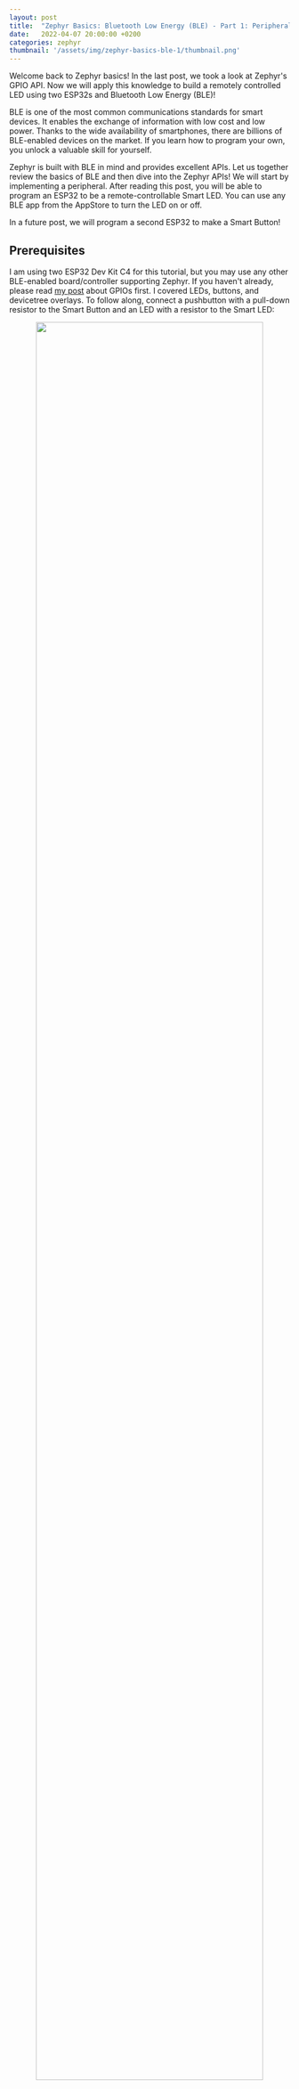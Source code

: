 ```yaml
---
layout: post
title:  "Zephyr Basics: Bluetooth Low Energy (BLE) - Part 1: Peripheral"
date:   2022-04-07 20:00:00 +0200
categories: zephyr
thumbnail: '/assets/img/zephyr-basics-ble-1/thumbnail.png'
---
```


Welcome back to Zephyr basics! In the last post, we took a look at Zephyr's GPIO API. Now we will apply this knowledge to build a remotely controlled LED using two ESP32s and Bluetooth Low Energy (BLE)! 

BLE is one of the most common communications standards for smart devices. It enables the exchange of information with low cost and low power. Thanks to the wide availability of smartphones, there are billions of BLE-enabled devices on the market. If you learn how to program your own, you unlock a valuable skill for yourself.  

Zephyr is built with BLE in mind and provides excellent APIs. Let us together review the basics of BLE and then dive into the Zephyr APIs! We will start by implementing a peripheral. After reading this post, you will be able to program an ESP32 to be a remote-controllable Smart LED. You can use any BLE app from the AppStore to turn the LED on or off. 

In a future post, we will program a second ESP32 to make a Smart Button!

## Prerequisites

I am using two ESP32 Dev Kit C4 for this tutorial, but you may use any other BLE-enabled board/controller supporting Zephyr. If you haven't already, please read <a href="https://michaelangerer.dev/zephyr/2021/12/21/zephyr-basics-gpio.html">my post</a>  about GPIOs first. I covered LEDs, buttons, and devicetree overlays. To follow along, connect a pushbutton with a pull-down resistor to the Smart Button and an LED with a resistor to the Smart LED: 


<p align="center">
   <img src="/assets/img/zephyr-basics-ble-1/schematic.png" width="90%"/>
</p>

## BLE Basics

### Generic Access Profile (GAP)

How does BLE work? In most cases, you have a small low-power device communicating with a more capable one. For example, temperature sensors distributed in your home periodically send their measurements to your central heating. In this scenario the communication is one-way. The central heating does not need to send data back. It is sufficient if the temperature sensors periodically send their measurements and the central heating reads them. The roles are clearly defined: Sensors are *Broadcasters*, while the central heating is an *Observer*. Broadcaster and observer are two roles of the Generic Access Profile (GAP). GAP is the layer in the BLE stack that specifies how devices discover each other and interact.

In this tutorial, we will need two other roles: *Central* and *Peripheral*. Our Smart LED does not need to periodically broadcast that it is on or off. Nevertheless, it must let other devices know of its existence and that it provides a service to read and set the state of the LED. This process is called advertising: The Smart LED periodically sends out small packages of data containing information such as the device address, what services it offers, and whether it allows a central to connect or not. This process is typical for a peripheral device. Our Smart Button (in the role of a central) scans for the LED advertisements. If it finds the Smart LED it parses the advertisements for the proper service UUID. Once it finds the right one, it establishes a connection. With an established connection, the Smart Button can toggle the state of the Smart LED. 

### Generic Attribute Profile (GATT)

After the advertisement and connection phase, governed by GAP has finished and two devices connect, we can use the Generic Attribute Profile (GATT) as a formalized way of accessing the Smart LEDs functionality. GATT defines which services and data BLE devices offer. It uses the Attribute Protocol (ATT) to define how the data is structured using so-called services and characteristics. With these, you can model the capabilities of a BLE device similar to an object in programming.

Services and characteristics are programmatically stored within a peripheral in form of a look-up table (called *Attribute Table*). For each entry, you need to specify a *Universal Unique Identifier (UUID)*, permissions flags (read, write, notify, …), and callback functions. You can either check out the list of pre-defined characteristics <a href="https://www.bluetooth.com/specifications/assigned-numbers/">here</a>  or create custom 128-bit UUIDs for your own needs.

**Attention:** GATT uses different terms than GAP! In GATT the Smart LED (our peripheral) is called a *Server* and the Smart Button (our central) is called a *Client*!

## Peripheral - Smart LED

Let us start with the implementation! We will create our own service and characteristic: The Smart LED contains a single service called *LED Service* which in turn contains a single characteristic called *LED State*. This will allow the Smart Button to read the current state of the LED and set a new one. 

<p align="center">
   <img src="/assets/img/zephyr-basics-ble-1/gatt_table.png" width="35%"/>
</p>


### Hardware Setup

First, set up the LED similarly to  <a href="https://michaelangerer.dev/zephyr/2021/12/21/zephyr-basics-gpio.html">my post</a> about GPIOs. Create the following two files in the root folder of your project:

**esp32.overlay:**
```
/ {
	leds {
		compatible = "gpio-leds";
		led0: led_0 {
			gpios = <&gpio0 26 GPIO_ACTIVE_HIGH>;
		};
	};
};
```
**prj.conf:**
```
CONFIG_GPIO=y
CONFIG_BT=y
CONFIG_BT_PERIPHERAL=y
CONFIG_BT_DEVICE_NAME="Smart LED"
```

With the devicetree overlay, we can reference the LED in our program using the name *led0*, instead of hard coding the pin number. The following code does all the hardware setup: 

```c
#include <drivers/gpio.h>
#include <zephyr.h>

// LED Device
#define LED DT_NODELABEL(led0)
static const struct gpio_dt_spec led = GPIO_DT_SPEC_GET(LED, gpios);

static uint8_t led_state = false;

void main(void) {
  // make sure the LED device is ready
  if (!device_is_ready(led.port)) {
    return;
  }
  gpio_pin_configure_dt(&led, GPIO_OUTPUT);
  gpio_pin_set_dt(&led, led_state);
}

```

First, we fetch the device specifications of the LED (sounds fancy but in this case, we only need the pin number!) and store it in the static variable *led*. The state of the LED is stored in the variable *led_state*. In the main function, we first check if the LED device is ready (in a real production app you would need to handle the error case as well!). Afterward, we set the pin as output and turn the LED off. 

### Advertising

After the hardware setup, the Smart LED starts to periodically advertise the *LED State's* UUID to let the Smart Button know about its existence. Before we can do this, we need to specify UUIDs for the service and the characteristic: 


```c
// Service and Characteristics UUIDs
static struct bt_uuid_128 led_state_char_uuid = BT_UUID_INIT_128(
    BT_UUID_128_ENCODE(0x9c85a726, 0xb7f1, 0x11ec, 0xb909, 0x0242ac120002));

#define LED_SERVICE_UUID_VAL \
  BT_UUID_128_ENCODE(0xf7547938, 0x68ba, 0x11ec, 0x90d6, 0x0242ac120003)

static struct bt_uuid_128 led_svc_uuid = 
	BT_UUID_INIT_128(LED_SERVICE_UUID_VAL);
```

The macro *BT_UUID_128_ENCODE* takes a UUID in a (more or less) human-readable form and converts it into array values. These values are then passed to the macro *BT_UUID_INIT_128* to initialize a struct of type *bt_uuid_128*.

We separate the encoding from the initialization for the service UUID, because we need the encoded array values a second time, for creating the advertisement payload: 


```c
// Advertisement Data
static const struct bt_data ad[] = {
    BT_DATA_BYTES(BT_DATA_FLAGS, (BT_LE_AD_GENERAL | BT_LE_AD_NO_BREDR)),
    BT_DATA_BYTES(BT_DATA_UUID128_ALL, LED_SERVICE_UUID_VAL),
};
````

The advertisement data only contains flags and our LED Service UUID. The flags have the following meaning: 

|BT_LE_AD_GENERAL|Periodic indefinite advertising.|
|BT_LE_AD_NO_BREDR|Classic Bluetooth not supported.|

**Keep in mind:** With each advertisement package, the Smart Button also sends its address, a checksum, and other data. You can find a deep dive into BLE package format <a href="https://www.novelbits.io/deep-dive-ble-packets-events/">here</a>.

After specifying the UUIDs and the advertisement data, we can enable BLE and start advertising in the main function:  

```c
// initialize BLE
err = bt_enable(NULL);
if (err) {
  printk("Bluetooth init failed (err %d)\n", err);
  return;
}
printk("Bluetooth initialized\n");

// start avertising
err = bt_le_adv_start(BT_LE_ADV_CONN_NAME, ad, ARRAY_SIZE(ad), NULL, 0);
if (err) {
  printk("Advertising failed to start (err %d)\n", err);
  return;
}
printk("Advertising successfully started\n");
```

If you pass the parameter *BT_LE_ADV_CONN_NAME* into the function *bt_le_adv_start()*, Zephyr will include the device name into the advertisement payload. The device name is specified in the *prj.conf* file. 

If you fire up your <a href="https://www.nordicsemi.com/Products/Development-tools/nRF-Connect-for-mobile">favorite</a> BLE scanner app, you should be able to see the Smart LED now advertising our LED Service:

<p align="center">
   <img src="/assets/img/zephyr-basics-ble-1/screenshot_1.png" width="35%"/>
</p>

You can even connect to it, but you won't be able to do anything. Let's fix that!

### GAP Callbacks

Zephyr allows us to register callback functions to react if a central device wants to connect to (or disconnect from) our peripheral: 

```c
static void connected(struct bt_conn *conn, uint8_t err) {
  if (err) {
    printk("Connection failed (err 0x%02x)\n", err);
  } else {
    printk("Connected\n");
  }
}

static void disconnected(struct bt_conn *conn, uint8_t reason) {
  printk("Disconnected (reason 0x%02x)\n", reason);
}

BT_CONN_CB_DEFINE(conn_callbacks) = {
    .connected = connected,
    .disconnected = disconnected,
};
```

Simple create the two callbacks with the appropriate function signatures and register them using the macro *BT_CONN_CB_DEFINE*. We won't use them for the logic of the Smart LED, but they will prove useful for the Smart Button. At least you will see some print statements now once you connect with the app. 

### Attribute Table

The attribute table is created by Zephyr, you can define and register a service using the macro *BT_GATT_SERVICE_DEFINE*:

```c
BT_GATT_SERVICE_DEFINE(
    led_svc, BT_GATT_PRIMARY_SERVICE(&led_svc_uuid),
    BT_GATT_CHARACTERISTIC(&led_state_char_uuid.uuid,
                           BT_GATT_CHRC_READ | BT_GATT_CHRC_WRITE,
                           BT_GATT_PERM_READ | BT_GATT_PERM_WRITE,
                           read_led_state, write_led_state, &led_state), );
```

The first parameter is the name, the second parameter declares that the service is a primary service (you can also create secondary ones, but this is rarely used). 

After that, you list all characteristics that the service contains (in our case it is only our LED State characteristic). The characteristic is specified using yet another macro called *BT_GATT_CHARACTERISTIC* (Zephyr uses macros quite extensively!).  

To specify the characteristic you pass in the UUID, characteristic properties, attribute permissions, read and write callbacks, and the data (in our case a reference to the *led_state* variable). Don't be confused by the seemingly duplicate information you get from characteristic properties vs attribute permissions. The characteristic properties are sent to the client (the Smart Button), to inform it what it may do with the characteristic. The attribute permissions are for the server (the Smart LED) to know which operations on the characteristics are allowed. 

Let's take a look at the callbacks, starting with the one that gets fired if a characteristic is read:

```c
static ssize_t read_led_state(struct bt_conn *conn,
                             const struct bt_gatt_attr *attr, void *buf,
                             uint16_t len, uint16_t offset) {
  const uint8_t *val = attr->user_data;
  printk("Value 0x%x read.\n", *val);
  return bt_gatt_attr_read(conn, attr, buf, len, offset, val, sizeof(*val));
}
```

The function receives quite a lot of parameters! Let's go through them: 

|conn|Represents the BLE connection.|
|attr|Represents the attribute (the low level representation of a characteristic).|
|buf|A buffer into which you can write the actual value the client will receives. |
|len|Length of the data in the buffer. |
|offset|Offset to start reading from.|


For our use case, we are only interested in *attr*, from which we get a pointer to the user data the client wants to read. This pointer is stored in the local variable *val*, we print its current value, and pass it to the function *bt_gatt_attr_read()*. This helper function takes the value and copies it to the buffer.

Note that we don't even need to use the *attr* parameter. We only have one characteristic, so we could directly pass our global variable *led_state* into the function and ignore all parameters. 

So why do you have all these parameters? You could write a more general read function and use it for more than one characteristic! The parameter *attr* contains the UUID of the characteristic the callback was called for as a member. Using this information you can then pass different values to the function *bt_gatt_attr_read()*. 

**Attention:** Be careful how much data you expose! It is quite simple to make mistakes here and transfer more than you planned to!

Finally, let's take a look at the callback that gets fired if a characteristic is written to:

```c
static ssize_t write_led_state(struct bt_conn *conn,
                              const struct bt_gatt_attr *attr, const void *buf,
                              uint16_t len, uint16_t offset, uint8_t flags) {
  uint8_t *val = attr->user_data;
  *val = *((uint8_t *)buf);

  printk("Value 0x%x written.\n", *val);
  printk("Current LED state %s - turning LED %s\n", led_state ? "off" : "on",
         led_state ? "on" : "off");

  gpio_pin_set_dt(&led, led_state);
  return len;
}
```

The parameters are named similar to the read callback:

|conn|Represents the BLE connection.|
|attr|Represents the attribute (the low-level representation of a characteristic).|
|buf|A buffer with the data the client wants to write. |
|len|Length of the data in the buffer. |
|offset|Offset to start reading from.|
|flags|Attribute write flags (to indicate long write etc.)|

We store the reference to the attribute data into the local variable *val* and set the value equal to the value of the buffer. This way we can be sure that only one byte of data is copied from the buffer. Remember that *attr->user_data* points to the variable *led_state*, so if we copy it into the local variable (pointer) *val* and change *val* we directly manipulate *led_state*.

After the state change, we print the value and debug information (whether the LED is to be turned off or on). The actual state change is then done using the function *gpio_pin_set_dt()*. 

**Attention:** In a production-grade app you would include verification steps (check length and values) ensuring that only valid data can be written to the GPIO!

And we are done! Fire up the App again and verify that you can see the attribute table and that you can read and write to the LED State characteristic:

<p align="center">
   <img src="/assets/img/zephyr-basics-ble-1/screenshot_2.png" width="35%"/>
</p>

## Summary

In this blog post, we first revised the basics of BLE. Afterward, we applied our knowledge by programming an ESP32 to function as a remotely controllable Smart LED. We implemented a custom service and characteristic on the device, allowing a client to set the state of the LED via BLE. The Smart LED is programmed to periodically advertise its service, allow connections, and expose the characteristic to manipulate the state of the LED.  

In the next blog post, we will continue the Smart Button. Stay tuned! 

### Parts

- [Zephyr Basics: Bluetooth Low Energy (BLE) - Part 1: Peripheral](http://michaelangerer.dev/zephyr/2022/04/07/zephyr-basics-ble-1.html)
- [Zephyr Basics: Bluetooth Low Energy (BLE) - Part 2: Central](http://michaelangerer.dev/zephyr/2022/05/31/zephyr-basics-ble-2.html)

### Full Source Code

- <https://github.com/michael-angerer/zephyr_basics/tree/main/smart_led_peripheral>

### References

- <https://docs.zephyrproject.org/latest/guides/bluetooth/index.html>
- <https://github.com/zephyrproject-rtos/zephyr/tree/main/samples/bluetooth/peripheral>
